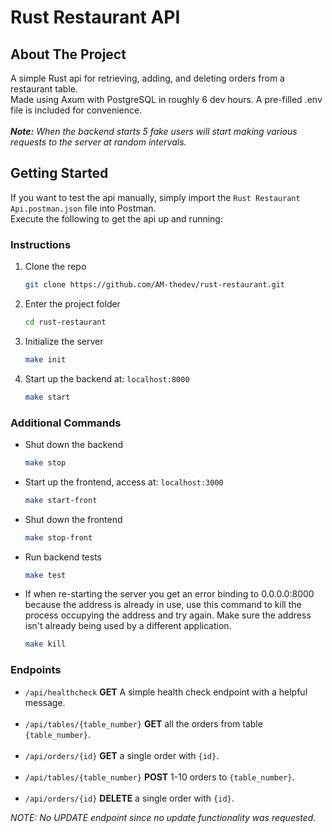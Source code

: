 <!-- ABOUT THE PROJECT -->
# Rust Restaurant API
## About The Project

A simple Rust api for retrieving, adding, and deleting orders from a restaurant table.<br />
Made using Axum with PostgreSQL in roughly 6 dev hours.  A pre-filled .env file is included for convenience.<br /><br />
_**Note:** When the backend starts 5 fake users will start making various requests to the server at random intervals._


<!-- GETTING STARTED -->
## Getting Started

If you want to test the api manually, simply import the `Rust Restaurant Api.postman.json` file into Postman.<br />
Execute the following to get the api up and running:

### Instructions

1. Clone the repo
   ```sh
   git clone https://github.com/AM-thedev/rust-restaurant.git
   ```
2. Enter the project folder
   ```sh
   cd rust-restaurant
   ```
3. Initialize the server
   ```sh
   make init
   ```
4. Start up the backend at: `localhost:8000`
   ```sh
   make start
   ```

### Additional Commands

* Shut down the backend
   ```sh
   make stop
   ```
* Start up the frontend, access at: `localhost:3000`
   ```sh
   make start-front
   ```
* Shut down the frontend
   ```sh
   make stop-front
   ```
* Run backend tests
   ```sh
   make test
   ```
* If when re-starting the server you get an error binding to 0.0.0.0:8000 because the address is already in use, use this command to kill the process occupying the address and try again.  Make sure the address isn't already being used by a different application. 
   ```sh
   make kill
   ```

### Endpoints

* `/api/healthcheck`
  **GET** A simple health check endpoint with a helpful message.<br /><br />
* `/api/tables/{table_number}`
  **GET** all the orders from table `{table_number}`.<br /><br />
* `/api/orders/{id}`
  **GET** a single order with `{id}`.<br /><br />
* `/api/tables/{table_number}`
  **POST** 1-10 orders to `{table_number}`.<br /><br />
* `/api/orders/{id}`
  **DELETE** a single order with `{id}`.

_NOTE: No UPDATE endpoint since no update functionality was requested._
